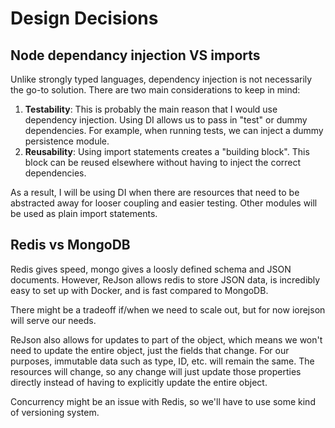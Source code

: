 # Design Decisions
## Node dependancy injection VS imports
Unlike strongly typed languages, dependency injection is not necessarily the go-to solution. There are two main considerations to keep in mind:

1. **Testability**: This is probably the main reason that I would use dependency injection. Using DI allows us to pass in "test" or dummy dependencies. For example, when running tests, we can inject a dummy persistence module.
2. **Reusability**: Using import statements creates a "building block". This block can be reused elsewhere without having to inject the correct dependencies.

As a result, I will be using DI when there are resources that need to be abstracted away for looser coupling and easier testing. Other modules will be used as plain import statements.

## Redis vs MongoDB
Redis gives speed, mongo gives a loosly defined schema and JSON documents. However, ReJson allows redis to store JSON data, is incredibly easy to set up with Docker, and is fast compared to MongoDB.

There might be a tradeoff if/when we need to scale out, but for now iorejson will serve our needs.

ReJson also allows for updates to part of the object, which means we won't need to update the entire object, just the fields that change. For our purposes, immutable data such as type, ID, etc. will remain the same. The resources will change, so any change will just update those properties directly instead of having to explicitly update the entire object.

Concurrency might be an issue with Redis, so we'll have to use some kind of versioning system. 
